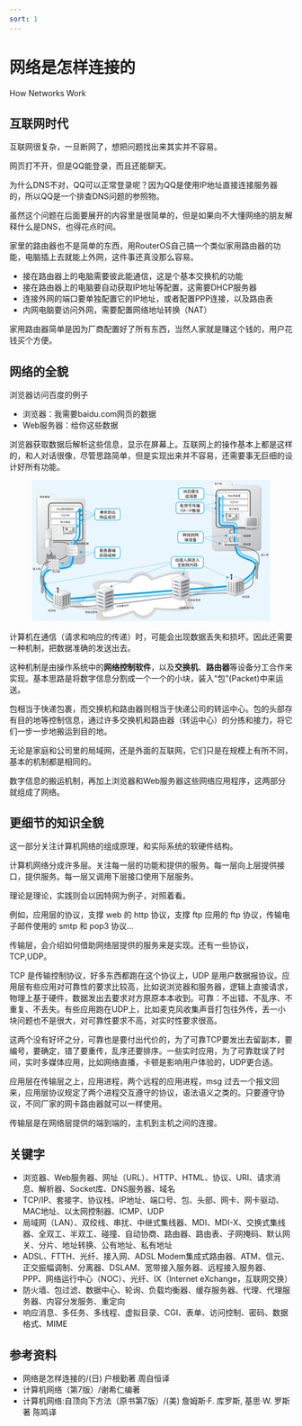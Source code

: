 ```yaml
---
sort: 1
---
```

# 网络是怎样连接的

How Networks Work


## 互联网时代


互联网很复杂，一旦断网了，想把问题找出来其实并不容易。

网页打不开，但是QQ能登录，而且还能聊天。

为什么DNS不对，QQ可以正常登录呢？因为QQ是使用IP地址直接连接服务器的，所以QQ是一个排查DNS问题的参照物。

虽然这个问题在后面要展开的内容里是很简单的，但是如果向不大懂网络的朋友解释什么是DNS，也得花点时间。

家里的路由器也不是简单的东西，用RouterOS自己搞一个类似家用路由器的功能，电脑插上去就能上外网，这件事还真没那么容易。
- 接在路由器上的电脑需要彼此能通信，这是个基本交换机的功能
- 接在路由器上的电脑要自动获取IP地址等配置，这需要DHCP服务器
- 连接外网的端口要单独配置它的IP地址，或者配置PPP连接，以及路由表
- 内网电脑要访问外网，需要配置网络地址转换（NAT）

家用路由器简单是因为厂商配置好了所有东西，当然人家就是赚这个钱的，用户花钱买个方便。



## 网络的全貌

浏览器访问百度的例子
- 浏览器：我需要baidu.com网页的数据
- Web服务器：给你这些数据

浏览器获取数据后解析这些信息，显示在屏幕上。互联网上的操作基本上都是这样的，和人对话很像，尽管思路简单，但是实现出来并不容易，还需要事无巨细的设计好所有功能。

<figure>
    <img src="./network.png" width=800>
</figure>

计算机在通信（请求和响应的传递）时，可能会出现数据丢失和损坏。因此还需要一种机制，把数据准确的发送出去。

这种机制是由操作系统中的**网络控制软件**，以及**交换机**、**路由器**等设备分工合作来实现。基本思路是将数字信息分割成一个一个的小块，装入“包”(Packet)中来运送。

包相当于快递包裹，而交换机和路由器则相当于快递公司的转运中心。包的头部存有目的地等控制信息，通过许多交换机和路由器（转运中心）的分拣和接力，将它们一步一步地搬运到目的地。

无论是家庭和公司里的局域网，还是外面的互联网，它们只是在规模上有所不同，基本的机制都是相同的。

数字信息的搬运机制，再加上浏览器和Web服务器这些网络应用程序，这两部分就组成了网络。

## 更细节的知识全貌

这一部分关注计算机网络的组成原理，和实际系统的软硬件结构。

计算机网络分成许多层。关注每一层的功能和提供的服务。每一层向上层提供接口，提供服务。每一层又调用下层接口使用下层服务。

理论是理论，实践则会以因特网为例子，对照着看。

例如，应用层的协议，支撑 web 的 http 协议，支撑 ftp 应用的 ftp 协议，传输电子邮件使用的 smtp 和 pop3 协议...

传输层，会介绍如何借助网络层提供的服务来是实现。还有一些协议，TCP,UDP。

TCP 是传输控制协议，好多东西都跑在这个协议上，UDP 是用户数据报协议。应用层有些应用对可靠性的要求比较高，比如说浏览器和服务器，逻辑上直接请求，物理上基于硬件，数据发出去要求对方原原本本收到。可靠：不出错、不乱序、不重复、不丢失。有些应用跑在UDP上，比如麦克风收集声音打包往外传，丢一小块问题也不是很大，对可靠性要求不高，对实时性要求很高。

这两个没有好坏之分，可靠也是要付出代价的，为了可靠TCP要发出去留副本，要编号，要确定，错了要重传，乱序还要排序。一些实时应用，为了可靠耽误了时间，实时多媒体应用，比如网络直播，卡顿是影响用户体验的，UDP更合适。

应用层在传输层之上，应用进程，两个远程的应用进程，msg 过去一个报文回来，应用层协议规定了两个进程交互遵守的协议，语法语义之类的。只要遵守协议，不同厂家的网卡路由器就可以一样使用。

传输层是在网络层提供的端到端的，主机到主机之间的连接。

## 关键字

- 浏览器、Web服务器、网址（URL）、HTTP、HTML、协议、URI、请求消息、解析器、Socket库、DNS服务器、域名
- TCP/IP、套接字、协议栈、IP地址、端口号、包、头部、网卡、网卡驱动、MAC地址、以太网控制器、ICMP、UDP
- 局域网（LAN）、双绞线、串扰、中继式集线器、MDI、MDI-X、交换式集线器、全双工、半双工、碰撞、自动协商、路由器、路由表、子网掩码、默认网关、分片、地址转换、公有地址、私有地址
- ADSL、FTTH、光纤、接入网、ADSL Modem集成式路由器、ATM、信元、正交振幅调制、分离器、DSLAM、宽带接入服务器、远程接入服务器、PPP、网络运行中心（NOC）、光纤、IX（lnternet eXchange，互联网交换）
- 防火墙、包过滤、数据中心、轮询、负载均衡器、缓存服务器、代理、代理服务器、内容分发服务、重定向
- 响应消息、多任务、多线程、虚拟目录、CGI、表单、访问控制、密码、数据格式、MIME


## 参考资料

- 网络是怎样连接的/(日) 户根勤著 周自恒译
- 计算机网络（第7版）/谢希仁编著
- 计算机网络:自顶向下方法（原书第7版）/(美) 詹姆斯·F. 库罗斯, 基思·W. 罗斯著 陈鸣译


